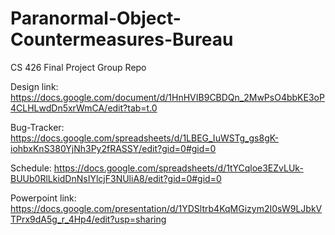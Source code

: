 # Paranormal-Object-Countermeasures-Bureau
CS 426 Final Project Group Repo


Design link: https://docs.google.com/document/d/1HnHVIB9CBDQn_2MwPsO4bbKE3oP4CLHLwdDn5xrWmCA/edit?tab=t.0

Bug-Tracker: https://docs.google.com/spreadsheets/d/1LBEG_IuWSTg_gs8gK-iohbxKnS380YjNh3Py2fRASSY/edit?gid=0#gid=0

Schedule: https://docs.google.com/spreadsheets/d/1tYCqloe3EZvLUk-BUUb0RlLkidDnNsIYlcjF3NUliA8/edit?gid=0#gid=0

Powerpoint link: https://docs.google.com/presentation/d/1YDSltrb4KqMGizym2I0sW9LJbkVTPrx9dA5g_r_4Hp4/edit?usp=sharing

